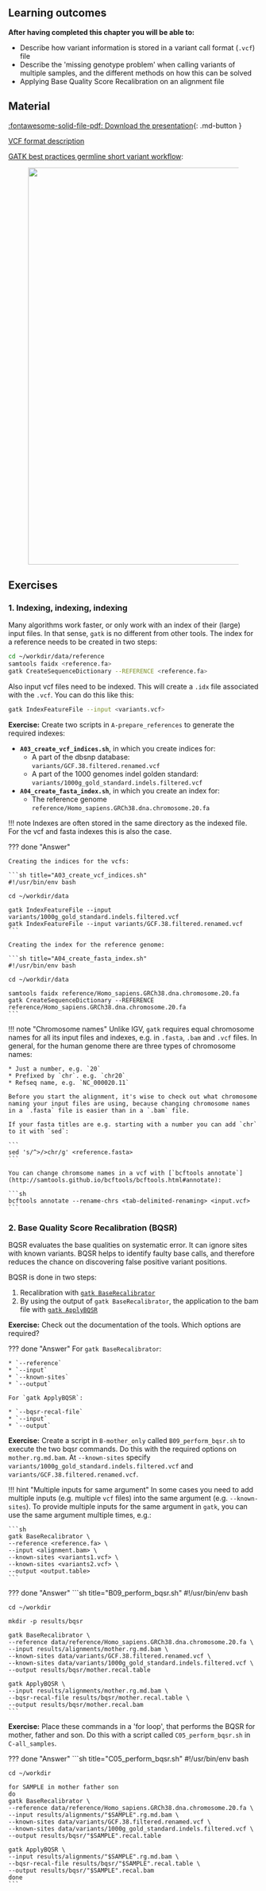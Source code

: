 
## Learning outcomes

**After having completed this chapter you will be able to:**

- Describe how variant information is stored in a variant call format (`.vcf`) file
- Describe the 'missing genotype problem' when calling variants of multiple samples, and the different methods on how this can be solved
- Applying Base Quality Score Recalibration on an alignment file

## Material

[:fontawesome-solid-file-pdf: Download the presentation](../assets/pdf/05_variant_calling.pdf){: .md-button }

[VCF format description](https://samtools.github.io/hts-specs/VCFv4.1.pdf)

[GATK best practices germline short variant workflow](https://gatk.broadinstitute.org/hc/en-us/articles/360035535932-Germline-short-variant-discovery-SNPs-Indels-):

<figure>
  <img src="../../assets/images/gatk_germline.png" width="800"/>
</figure>

## Exercises

### 1. Indexing, indexing, indexing

Many algorithms work faster, or only work with an index of their (large) input files. In that sense, `gatk` is no different from other tools. The index for a reference needs to be created in two steps:

```sh
cd ~/workdir/data/reference
samtools faidx <reference.fa>
gatk CreateSequenceDictionary --REFERENCE <reference.fa>
```

Also input vcf files need to be indexed. This will create a `.idx` file associated with the `.vcf`. You can do this like this:

```sh
gatk IndexFeatureFile --input <variants.vcf>
```

**Exercise:** Create two scripts in `A-prepare_references` to generate the required indexes:

* **`A03_create_vcf_indices.sh`**, in which you create indices for:
    * A part of the dbsnp database: `variants/GCF.38.filtered.renamed.vcf`
    * A part of the 1000 genomes indel golden standard: `variants/1000g_gold_standard.indels.filtered.vcf`
* **`A04_create_fasta_index.sh`**, in which you create an index for:
    * The reference genome `reference/Homo_sapiens.GRCh38.dna.chromosome.20.fa`

!!! note
    Indexes are often stored in the same directory as the indexed file. For the vcf and fasta indexes this is also the case. 

??? done "Answer"

    Creating the indices for the vcfs:

    ```sh title="A03_create_vcf_indices.sh"
    #!/usr/bin/env bash

    cd ~/workdir/data 

    gatk IndexFeatureFile --input variants/1000g_gold_standard.indels.filtered.vcf
    gatk IndexFeatureFile --input variants/GCF.38.filtered.renamed.vcf
    ```

    Creating the index for the reference genome:

    ```sh title="A04_create_fasta_index.sh"
    #!/usr/bin/env bash

    cd ~/workdir/data 

    samtools faidx reference/Homo_sapiens.GRCh38.dna.chromosome.20.fa
    gatk CreateSequenceDictionary --REFERENCE reference/Homo_sapiens.GRCh38.dna.chromosome.20.fa
    ```

!!! note "Chromosome names"
    Unlike IGV, `gatk` requires equal chromosome names for all its input files and indexes, e.g. in `.fasta`, `.bam` and `.vcf` files. In general, for the human genome there are three types of chromosome names:

    * Just a number, e.g. `20`
    * Prefixed by `chr`. e.g. `chr20`
    * Refseq name, e.g. `NC_000020.11`

    Before you start the alignment, it's wise to check out what chromosome naming your input files are using, because changing chromosome names in a `.fasta` file is easier than in a `.bam` file.

    If your fasta titles are e.g. starting with a number you can add `chr` to it with `sed`:

    ```
    sed 's/^>/>chr/g' <reference.fasta>
    ```

    You can change chromsome names in a vcf with [`bcftools annotate`](http://samtools.github.io/bcftools/bcftools.html#annotate):

    ```sh
    bcftools annotate --rename-chrs <tab-delimited-renaming> <input.vcf>
    ```

### 2. Base Quality Score Recalibration (BQSR)

BQSR evaluates the base qualities on systematic error. It can ignore sites with known variants. BQSR helps to identify faulty base calls, and therefore reduces the chance on discovering false positive variant positions.

BQSR is done in two steps:

1. Recalibration with [`gatk BaseRecalibrator`](https://gatk.broadinstitute.org/hc/en-us/articles/360037593511-BaseRecalibrator)
2. By using the output of `gatk BaseRecalibrator`, the application to the bam file with [`gatk ApplyBQSR`](https://gatk.broadinstitute.org/hc/en-us/articles/360037055712-ApplyBQSR)

**Exercise:** Check out the documentation of the tools. Which options are required?

??? done "Answer"
    For `gatk BaseRecalibrator`:

    * `--reference`
    * `--input`
    * `--known-sites`
    * `--output`

    For `gatk ApplyBQSR`:

    * `--bqsr-recal-file`
    * `--input`
    * `--output`

**Exercise:** Create a script in `B-mother_only` called `B09_perform_bqsr.sh` to execute the two bqsr commands. Do this with the required options on `mother.rg.md.bam`. At `--known-sites` specify `variants/1000g_gold_standard.indels.filtered.vcf` and `variants/GCF.38.filtered.renamed.vcf`.

!!! hint "Multiple inputs for same argument"
    In some cases you need to add multiple inputs (e.g. multiple `vcf` files) into the same argument (e.g. `--known-sites`). To provide multiple inputs for the same argument in `gatk`, you can use the same argument multiple times, e.g.:

    ```sh
    gatk BaseRecalibrator \
    --reference <reference.fa> \
    --input <alignment.bam> \
    --known-sites <variants1.vcf> \
    --known-sites <variants2.vcf> \
    --output <output.table>
    ```

??? done "Answer"
    ```sh title="B09_perform_bqsr.sh"
    #!/usr/bin/env bash

    cd ~/workdir

    mkdir -p results/bqsr

    gatk BaseRecalibrator \
    --reference data/reference/Homo_sapiens.GRCh38.dna.chromosome.20.fa \
    --input results/alignments/mother.rg.md.bam \
    --known-sites data/variants/GCF.38.filtered.renamed.vcf \
    --known-sites data/variants/1000g_gold_standard.indels.filtered.vcf \
    --output results/bqsr/mother.recal.table

    gatk ApplyBQSR \
    --input results/alignments/mother.rg.md.bam \
    --bqsr-recal-file results/bqsr/mother.recal.table \
    --output results/bqsr/mother.recal.bam
    ```

**Exercise:** Place these commands in a 'for loop', that performs the BQSR for mother, father and son. Do this with a script called `C05_perform_bqsr.sh` in `C-all_samples`.

??? done "Answer"
    ```sh title="C05_perform_bqsr.sh"
    #!/usr/bin/env bash

    cd ~/workdir

    for SAMPLE in mother father son
    do
    gatk BaseRecalibrator \
    --reference data/reference/Homo_sapiens.GRCh38.dna.chromosome.20.fa \
    --input results/alignments/"$SAMPLE".rg.md.bam \
    --known-sites data/variants/GCF.38.filtered.renamed.vcf \
    --known-sites data/variants/1000g_gold_standard.indels.filtered.vcf \
    --output results/bqsr/"$SAMPLE".recal.table

    gatk ApplyBQSR \
    --input results/alignments/"$SAMPLE".rg.md.bam \
    --bqsr-recal-file results/bqsr/"$SAMPLE".recal.table \
    --output results/bqsr/"$SAMPLE".recal.bam
    done
    ```
